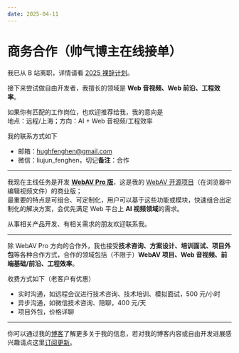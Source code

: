 ```yaml
---
date: 2025-04-11
---
```


# 商务合作（帅气博主在线接单）

我已从 B 站离职，详情请看 [2025 裸辞计划](https://fenghen.me/posts/2025/03/29/_2025-plan/)。

接下来尝试做自由开发者，我擅长的领域是 **Web 音视频、Web 前沿、工程效率**。

如果你有匹配的工作岗位，也欢迎推荐给我，我的意向是  
地点：远程/上海；方向：AI + Web 音视频/工程效率

我的联系方式如下

- 邮箱：hughfenghen@gmail.com
- 微信：liujun_fenghen，切记**备注**：合作

---

我现在主线任务是开发 [**WebAV Pro 版**](https://github.com/WebAV-Tech/WebAV-Pro)，这是我的 [WebAV 开源项目](https://github.com/WebAV-Tech/WebAV)（在浏览器中编辑视频文件）的商业版；  
最重要的特点是可组合、可定制化，用户可以基于这些功能或模块，快速组合出定制化的解决方案，会优先满足 Web 平台上 **AI 视频领域**的需求。

从事相关产品开发、有相关需求的朋友欢迎联系我。

---

除 WebAV Pro 方向的合作外，我也接受**技术咨询、方案设计、培训面试、项目外包**等各种合作方式，合作的领域包括（不限于）**WebAV 项目、Web 音视频、前端基础/前沿、工程效率**。

收费方式如下（老客户有优惠）

- 实时沟通，如远程会议进行技术咨询、技术培训、模拟面试，500 元/小时
- 异步沟通，如微信技术咨询、陪聊，400 元/天
- 项目外包，价格详聊

---

你可以通过我的[博客](https://fenghen.me/)了解更多关于我的信息，若对我的博客内容或自由开发进展感兴趣请点这里[订阅更新](https://fenghen.me/subscribe.html)。

